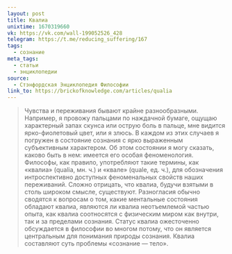 ```yaml
---
layout: post
title: Квалиа
unixtime: 1670319660
vk: https://vk.com/wall-199052526_428
telegram: https://t.me/reducing_suffering/167
tags:
  - сознание
meta_tags:
  - статьи
  - энциклопедии
source:
  - Стэнфордская Энциклопедия Философии
link_to: https://brickofknowledge.com/articles/qualia
---
```

>Чувства и переживания бывают крайне разнообразными. Например, я провожу пальцами по наждачной бумаге, ощущаю характерный запах скунса или острую боль в пальце, мне видится ярко-фиолетовый цвет, или я злюсь. В каждом из этих случаев я погружен в состояние сознания с ярко выраженным субъективным характером. Об этом состоянии я могу сказать, каково быть в нем: имеется его особая феноменология. Философы, как правило, употребляют такие термины, как «квалиа» (qualia, мн. ч.) и «квале» (quale, ед. ч.), для обозначения интроспективно доступных феноменальных свойств наших переживаний. Сложно отрицать, что квалиа, будучи взятыми в столь широком смысле, существуют. Разногласия обычно сводятся к вопросам о том, какие ментальные состояния обладают квалиа, являются ли квалиа неотъемлемой частью опыта, как квалиа соотносятся с физическим миром как внутри, так и за пределами сознания. Статус квалиа ожесточенно обсуждается в философии во многом потому, что он является центральным для понимания природы сознания. Квалиа составляют суть проблемы «сознание — тело».